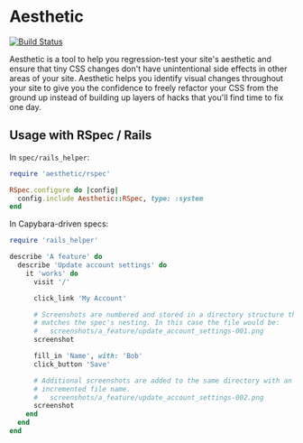 # Aesthetic

[![Build Status](https://travis-ci.org/benpickles/aesthetic.svg?branch=master)](https://travis-ci.org/benpickles/aesthetic)

Aesthetic is a tool to help you regression-test your site's aesthetic and ensure that tiny CSS changes don't have unintentional side effects in other areas of your site. Aesthetic helps you identify visual changes throughout your site to give you the confidence to freely refactor your CSS from the ground up instead of building up layers of hacks that you'll find time to fix one day.

## Usage with RSpec / Rails

In `spec/rails_helper`:

```ruby
require 'aesthetic/rspec'

RSpec.configure do |config|
  config.include Aesthetic::RSpec, type: :system
end
```

In Capybara-driven specs:

```ruby
require 'rails_helper'

describe 'A feature' do
  describe 'Update account settings' do
    it 'works' do
      visit '/'

      click_link 'My Account'

      # Screenshots are numbered and stored in a directory structure that
      # matches the spec's nesting. In this case the file would be:
      #   screenshots/a_feature/update_account_settings-001.png
      screenshot

      fill_in 'Name', with: 'Bob'
      click_button 'Save'

      # Additional screenshots are added to the same directory with an
      # incremented file name.
      #   screenshots/a_feature/update_account_settings-002.png
      screenshot
    end
  end
end
```

